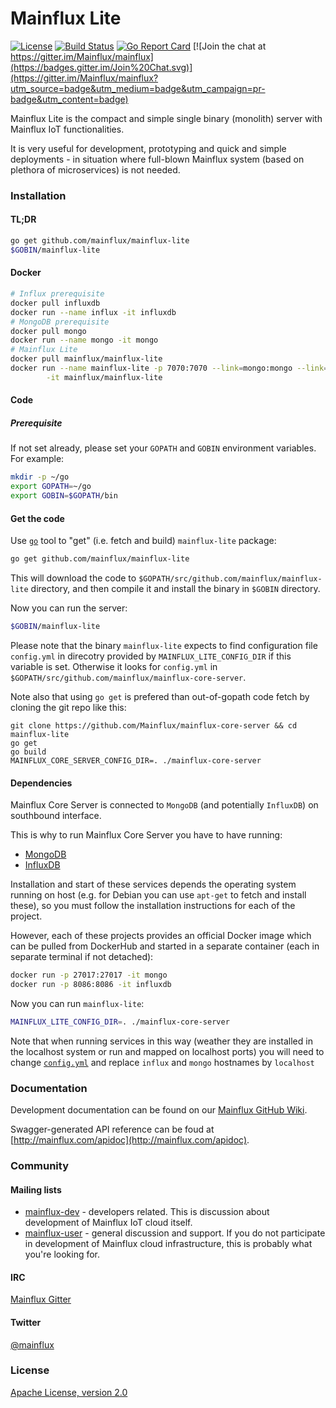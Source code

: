 # Mainflux Lite

[![License](https://img.shields.io/badge/license-Apache%20v2.0-blue.svg)](LICENSE)
[![Build Status](https://travis-ci.org/Mainflux/mainflux-lite.svg?branch=master)](https://travis-ci.org/Mainflux/mainflux-lite)
[![Go Report Card](https://goreportcard.com/badge/github.com/Mainflux/mainflux-lite)](https://goreportcard.com/report/github.com/Mainflux/mainflux-lite)
[![Join the chat at https://gitter.im/Mainflux/mainflux](https://badges.gitter.im/Join%20Chat.svg)](https://gitter.im/Mainflux/mainflux?utm_source=badge&utm_medium=badge&utm_campaign=pr-badge&utm_content=badge)

Mainflux Lite is the compact and simple single binary (monolith) server with Mainflux IoT functionalities.

It is very useful for development, prototyping and quick and simple deployments - in situation where full-blown Mainflux system (based on plethora of microservices) is not needed.

### Installation
#### TL;DR
```bash
go get github.com/mainflux/mainflux-lite
$GOBIN/mainflux-lite
```
#### Docker
```bash
# Influx prerequisite
docker pull influxdb
docker run --name influx -it influxdb
# MongoDB prerequisite
docker pull mongo
docker run --name mongo -it mongo
# Mainflux Lite
docker pull mainflux/mainflux-lite
docker run --name mainflux-lite -p 7070:7070 --link=mongo:mongo --link=influx:influx \
        -it mainflux/mainflux-lite
```

#### Code
##### Prerequisite
If not set already, please set your `GOPATH` and `GOBIN` environment variables. For example:
```bash
mkdir -p ~/go
export GOPATH=~/go
export GOBIN=$GOPATH/bin
```

#### Get the code
Use [`go`](https://golang.org/cmd/go/) tool to "get" (i.e. fetch and build) `mainflux-lite` package:
```bash
go get github.com/mainflux/mainflux-lite
```

This will download the code to `$GOPATH/src/github.com/mainflux/mainflux-lite` directory,
and then compile it and install the binary in `$GOBIN` directory.

Now you can run the server:
```bash
$GOBIN/mainflux-lite
```

Please note that the binary `mainflux-lite` expects to find configuration file `config.yml` in
direcotry provided by `MAINFLUX_LITE_CONFIG_DIR` if this variable is set. Otherwise it looks for `config.yml`
in `$GOPATH/src/github.com/mainflux/mainflux-core-server`.

Note also that using `go get` is prefered than out-of-gopath code fetch by cloning the git repo like this:
```
git clone https://github.com/Mainflux/mainflux-core-server && cd mainflux-lite
go get
go build
MAINFLUX_CORE_SERVER_CONFIG_DIR=. ./mainflux-core-server
```
#### Dependencies
Mainflux Core Server is connected to `MongoDB` (and potentially `InfluxDB`) on southbound interface.

This is why to run Mainflux Core Server you have to have running:
- [MongoDB](https://github.com/mongodb/mongo)
- [InfluxDB](https://github.com/influxdata/influxdb)

Installation and start of these services depends the operating system running on host (e.g. for Debian you can use `apt-get` to fetch and install these), so you must follow the installation instructions for each of the project.

However, each of these projects provides an official Docker image which can be pulled from DockerHub and started in a separate container (each in separate terminal if not detached):
```bash
docker run -p 27017:27017 -it mongo
docker run -p 8086:8086 -it influxdb
```
Now you can run `mainflux-lite`:
```bash
MAINFLUX_LITE_CONFIG_DIR=. ./mainflux-core-server
```

Note that when running services in this way (weather they are installed in the localhost system or run and mapped on localhost ports) you will need to change [`config.yml`](config.yml) and replace `influx` and `mongo` hostnames by `localhost`

### Documentation
Development documentation can be found on our [Mainflux GitHub Wiki](https://github.com/Mainflux/mainflux/wiki).

Swagger-generated API reference can be foud at [http://mainflux.com/apidoc](http://mainflux.com/apidoc).

### Community
#### Mailing lists
- [mainflux-dev](https://groups.google.com/forum/#!forum/mainflux-dev) - developers related. This is discussion about development of Mainflux IoT cloud itself.
- [mainflux-user](https://groups.google.com/forum/#!forum/mainflux-user) - general discussion and support. If you do not participate in development of Mainflux cloud infrastructure, this is probably what you're looking for.

#### IRC
[Mainflux Gitter](https://gitter.im/Mainflux/mainflux?utm_source=badge&utm_medium=badge&utm_campaign=pr-badge&utm_content=badge)

#### Twitter
[@mainflux](https://twitter.com/mainflux)

### License
[Apache License, version 2.0](LICENSE)
